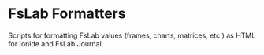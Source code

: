 FsLab Formatters
================

Scripts for formatting FsLab values (frames, charts, matrices, etc.) as HTML for Ionide and FsLab Journal.
